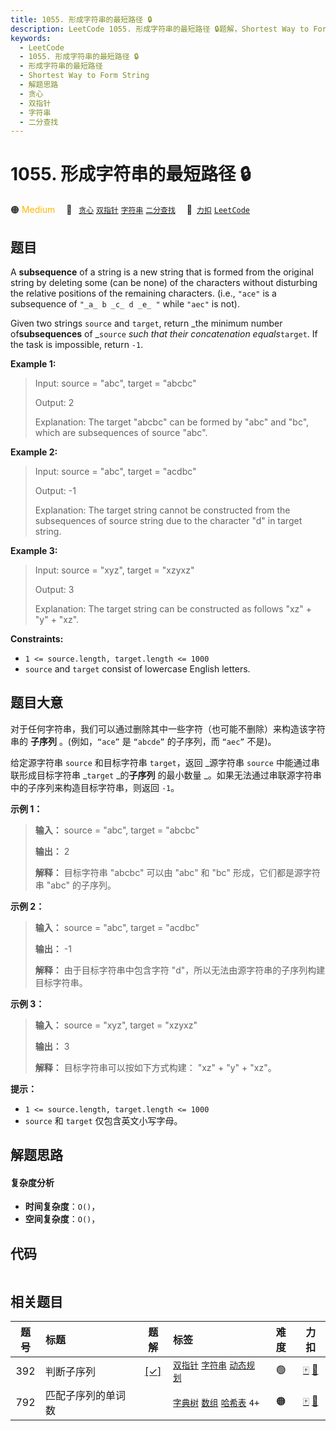 ```yaml
---
title: 1055. 形成字符串的最短路径 🔒
description: LeetCode 1055. 形成字符串的最短路径 🔒题解，Shortest Way to Form String，包含解题思路、复杂度分析以及完整的 JavaScript 代码实现。
keywords:
  - LeetCode
  - 1055. 形成字符串的最短路径 🔒
  - 形成字符串的最短路径
  - Shortest Way to Form String
  - 解题思路
  - 贪心
  - 双指针
  - 字符串
  - 二分查找
---
```


# 1055. 形成字符串的最短路径 🔒

🟠 <font color=#ffb800>Medium</font>&emsp; 🔖&ensp; [`贪心`](/tag/greedy.md) [`双指针`](/tag/two-pointers.md) [`字符串`](/tag/string.md) [`二分查找`](/tag/binary-search.md)&emsp; 🔗&ensp;[`力扣`](https://leetcode.cn/problems/shortest-way-to-form-string) [`LeetCode`](https://leetcode.com/problems/shortest-way-to-form-string)

## 题目

A **subsequence** of a string is a new string that is formed from the original
string by deleting some (can be none) of the characters without disturbing the
relative positions of the remaining characters. (i.e., `"ace"` is a
subsequence of `"_a_ b _c_ d _e_ "` while `"aec"` is not).

Given two strings `source` and `target`, return _the minimum number
of**subsequences** of _`source` _such that their concatenation
equals_`target`. If the task is impossible, return `-1`.



**Example 1:**

> Input: source = "abc", target = "abcbc"
> 
> Output: 2
> 
> Explanation: The target "abcbc" can be formed by "abc" and "bc", which are subsequences of source "abc".

**Example 2:**

> Input: source = "abc", target = "acdbc"
> 
> Output: -1
> 
> Explanation: The target string cannot be constructed from the subsequences of source string due to the character "d" in target string.

**Example 3:**

> Input: source = "xyz", target = "xzyxz"
> 
> Output: 3
> 
> Explanation: The target string can be constructed as follows "xz" + "y" + "xz".

**Constraints:**

  * `1 <= source.length, target.length <= 1000`
  * `source` and `target` consist of lowercase English letters.


## 题目大意

对于任何字符串，我们可以通过删除其中一些字符（也可能不删除）来构造该字符串的 **子序列** 。(例如，`“ace”` 是 `“abcde”` 的子序列，而
`“aec”` 不是)。

给定源字符串 `source` 和目标字符串 `target`，返回 _源字符串  `source` 中能通过串联形成目标字符串 _`target`
_的**子序列** 的最小数量 _。如果无法通过串联源字符串中的子序列来构造目标字符串，则返回 `-1`。



**示例 1：**

> 
> 
> 
> 
> 
> **输入：** source = "abc", target = "abcbc"
> 
> **输出：** 2
> 
> **解释：** 目标字符串 "abcbc" 可以由 "abc" 和 "bc" 形成，它们都是源字符串 "abc" 的子序列。
> 
> 

**示例 2：**

> 
> 
> 
> 
> 
> **输入：** source = "abc", target = "acdbc"
> 
> **输出：** -1
> 
> **解释：** 由于目标字符串中包含字符 "d"，所以无法由源字符串的子序列构建目标字符串。
> 
> 

**示例 3：**

> 
> 
> 
> 
> 
> **输入：** source = "xyz", target = "xzyxz"
> 
> **输出：** 3
> 
> **解释：** 目标字符串可以按如下方式构建： "xz" + "y" + "xz"。
> 
> 



**提示：**

  * `1 <= source.length, target.length <= 1000`
  * `source` 和 `target` 仅包含英文小写字母。


## 解题思路

#### 复杂度分析

- **时间复杂度**：`O()`，
- **空间复杂度**：`O()`，

## 代码

```javascript

```

## 相关题目

<!-- prettier-ignore -->
| 题号 | 标题 | 题解 | 标签 | 难度 | 力扣 |
| :------: | :------ | :------: | :------ | :------: | :------: |
| 392 | 判断子序列 | [[✓]](/problem/0392.md) |  [`双指针`](/tag/two-pointers.md) [`字符串`](/tag/string.md) [`动态规划`](/tag/dynamic-programming.md) | 🟢 | [🀄️](https://leetcode.cn/problems/is-subsequence) [🔗](https://leetcode.com/problems/is-subsequence) |
| 792 | 匹配子序列的单词数 |  |  [`字典树`](/tag/trie.md) [`数组`](/tag/array.md) [`哈希表`](/tag/hash-table.md) `4+` | 🟠 | [🀄️](https://leetcode.cn/problems/number-of-matching-subsequences) [🔗](https://leetcode.com/problems/number-of-matching-subsequences) |